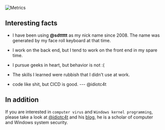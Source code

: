 
![Metrics](https://metrics.lecoq.io/sdttttt?template=classic&base.header=0&base.activity=0&base.community=0&base.repositories=0&base.metadata=0&languages=1&activity=1&languages.limit=8&languages.threshold=0%25&languages.colors=github&languages.sections=recently-used&languages.indepth=false&languages.analysis.timeout=15&languages.categories=markup%2C%20programming&languages.recent.categories=markup%2C%20programming&languages.recent.load=300&languages.recent.days=14&activity.limit=5&activity.load=300&activity.days=14&activity.visibility=all&activity.timestamps=false&activity.filter=all&config.timezone=Asia%2FShanghai)

## Interesting facts

* I have been using **@sdttttt** as my nick name since 2008.
The name was generated by my face roll keyboard at that time.

* I work on the back end, but I tend to work on the front end in my spare time.

* I pursue geeks in heart, but behavior is not :(

* The skills I learned were rubbish that I didn't use at work. 

* code like shit, but CICD is good. --- @idiotc4t

## In addition

If you are interested in `computer virus` and `Windows kernel programming`, please take a look at [@idiotc4t](https://github.com/idiotc4t) and his [blog](https://idiotc4t.gitbook.io/), he is a scholar of computer and Windows system security.

